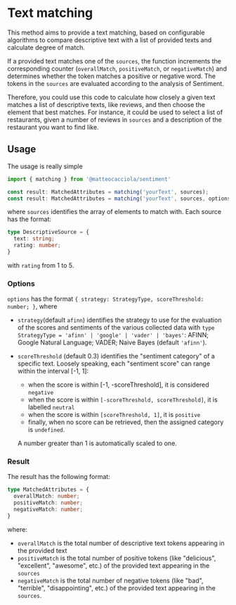 # Text matching

This method aims to provide a text matching, based on configurable algorithms to compare descriptive text with a list
of provided texts and calculate degree of match.

If a provided text matches one of the `sources`, the function increments the corresponding counter (`overallMatch`,
`positiveMatch`, or `negativeMatch`) and determines whether the token matches a positive or negative word.
The tokens in the `sources` are evaluated according to the analysis of Sentiment.

Therefore, you could use this code to calculate how closely a given text matches a list of descriptive texts, like
reviews, and then choose the element that best matches. For instance, it could be used to select a list of restaurants,
given a number of reviews in `sources` and a description of the restaurant you want to find like.

## Usage
The usage is really simple
```typescript
import { matching } from '@matteocacciola/sentiment'

const result: MatchedAttributes = matching('yourText', sources);
const result: MatchedAttributes = matching('yourText', sources, options);
```
where `sources` identifies the array of elements to match with. Each source has the format:
```typescript
type DescriptiveSource = {
  text: string;
  rating: number;
}
```
with `rating` from 1 to 5.

### Options
`options` has the format `{ strategy: StrategyType, scoreThreshold: number; }`, where
- `strategy`(default `afinn`) identifies the strategy to use for the evaluation of the scores and sentiments of the
  various collected data with `type StrategyType = 'afinn' | 'google' | 'vader' | 'bayes'`: AFINN; Google Natural
  Language; VADER; Naive Bayes (default `'afinn'`).
- `scoreThreshold` (default 0.3) identifies the "sentiment category" of a specific text. Loosely speaking, each
  "sentiment score" can range within the interval [-1, 1]:
  - when the score is within [-1, -scoreThreshold], it is considered `negative`
  - when the score is within `[-scoreThreshold, scoreThreshold]`, it is labelled `neutral`
  - when the score is within `[scoreThreshold, 1]`, it is `positive`
  - finally, when no score can be retrieved, then the assigned category is `undefined`.

  A number greater than 1 is automatically scaled to one.

### Result
The result has the following format:
```typescript
type MatchedAttributes = {
  overallMatch: number;
  positiveMatch: number;
  negativeMatch: number;
}
```
where:
- `overallMatch` is the total number of descriptive text tokens appearing in the provided text
- `positiveMatch` is the total number of positive tokens (like "delicious", "excellent", "awesome", etc.) of the provided
text appearing in the `sources`
- `negativeMatch` is the total number of negative tokens (like "bad", "terrible", "disappointing", etc.) of the provided
text appearing in the `sources`.
